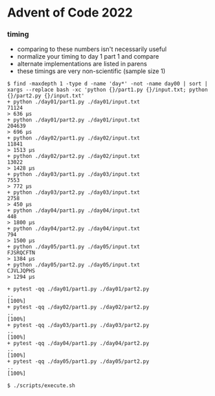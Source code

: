 # Advent of Code 2022

### timing

- comparing to these numbers isn't necessarily useful
- normalize your timing to day 1 part 1 and compare
- alternate implementations are listed in parens
- these timings are very non-scientific (sample size 1)

```console
$ find -maxdepth 1 -type d -name 'day*' -not -name day00 | sort | xargs --replace bash -xc 'python {}/part1.py {}/input.txt; python {}/part2.py {}/input.txt'
+ python ./day01/part1.py ./day01/input.txt
71124
> 636 μs
+ python ./day01/part2.py ./day01/input.txt
204639
> 696 μs
+ python ./day02/part1.py ./day02/input.txt
11841
> 1513 μs
+ python ./day02/part2.py ./day02/input.txt
13022
> 1428 μs
+ python ./day03/part1.py ./day03/input.txt
7553
> 772 μs
+ python ./day03/part2.py ./day03/input.txt
2758
> 450 μs
+ python ./day04/part1.py ./day04/input.txt
448
> 1800 μs
+ python ./day04/part2.py ./day04/input.txt
794
> 1500 μs
+ python ./day05/part1.py ./day05/input.txt
FJSRQCFTN
> 1384 μs
+ python ./day05/part2.py ./day05/input.txt
CJVLJQPHS
> 1294 μs
```

```console
+ pytest -qq ./day01/part1.py ./day01/part2.py
..                                                                                                           [100%]
+ pytest -qq ./day02/part1.py ./day02/part2.py
..                                                                                                           [100%]
+ pytest -qq ./day03/part1.py ./day03/part2.py
..                                                                                                           [100%]
+ pytest -qq ./day04/part1.py ./day04/part2.py
..                                                                                                           [100%]
+ pytest -qq ./day05/part1.py ./day05/part2.py
..                                                                                                           [100%]
```

```console
$ ./scripts/execute.sh
```
